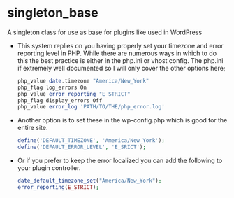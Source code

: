 # singleton_base
A singleton class for use as base for plugins like used in WordPress

- This system replies on you having properly set your timezone and error reporting level in PHP. While there are numerous 
ways in which to do this the best practice is either in the php.ini or vhost config. The php.ini if extremely well 
documented so I will only cover the other options here;
    ```php
    php_value date.timezone "America/New_York"
    php_flag log_errors On
    php_value error_reporting "E_STRICT"
    php_flag display_errors Off
    php_value error_log 'PATH/TO/THE/php_error.log'
    ```
- Another option is to set these in the wp-config.php which is good for the entire site.
    ```php
    define('DEFAULT_TIMEZONE', 'America/New_York');
    define('DEFAULT_ERROR_LEVEL', 'E_SRICT');
    ```
- Or if you prefer to keep the error localized you can add the following to your plugin controller.
    ```php
    date_default_timezone_set("America/New_York");
    error_reporting(E_STRICT);
    ```
    